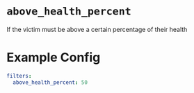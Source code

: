 # `above_health_percent`

If the victim must be above a certain percentage of their health 

# Example Config
```yaml
filters:
  above_health_percent: 50
```
